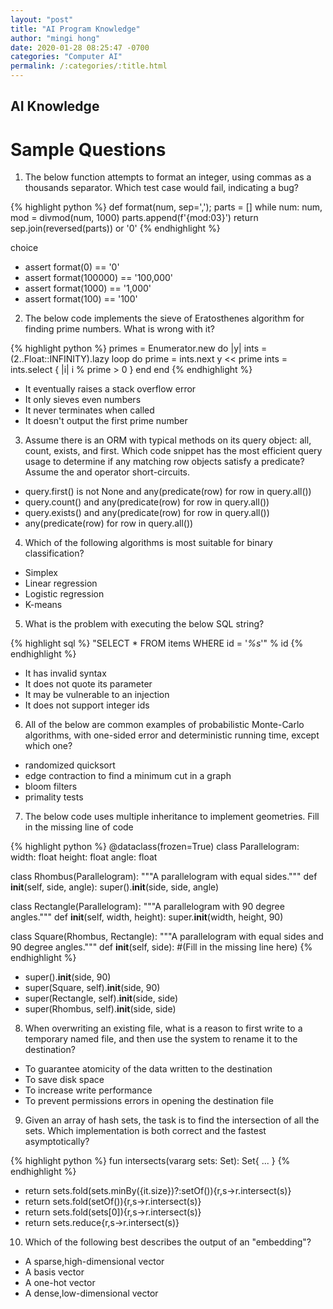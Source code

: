 ```yaml
---
layout: "post"
title: "AI Program Knowledge"
author: "mingi hong"
date: 2020-01-28 08:25:47 -0700
categories: "Computer AI"
permalink: /:categories/:title.html
---
```


## AI Knowledge

# Sample Questions

1. The below function attempts to format an integer, using commas as a thousands separator. Which test case would fail, indicating a bug?

{% highlight python %}
def format(num, sep=',');
    parts = []
    while num:
        num, mod = divmod(num, 1000)
        parts.append(f'{mod:03}')
    return sep.join(reversed(parts)) or '0'
{% endhighlight %}

choice

- assert format(0) == '0'
- assert format(100000) == '100,000'
- assert format(1000) == '1,000'
- assert format(100) == '100'

2. The below code implements the sieve of Eratosthenes algorithm for finding prime numbers. What is wrong with it?

{% highlight python %}
primes = Enumerator.new do |y|
    ints = (2..Float::INFINITY).lazy
    loop do
      prime = ints.next
      y << prime
      ints = ints.select { |i| i % prime > 0 }
    end
end
{% endhighlight %}

- It eventually raises a stack overflow error
- It only sieves even numbers
- It never terminates when called
- It doesn't output the first prime number

3. Assume there is an ORM with typical methods on its query object: all, count, exists, and first. Which code snippet has the most efficient query usage to determine if any matching row objects satisfy a predicate? Assume the and operator short-circuits.

- query.first() is not None and any(predicate(row) for row in query.all())
- query.count() and any(predicate(row) for row in query.all())
- query.exists() and any(predicate(row) for row in query.all())
- any(predicate(row) for row in query.all())

4. Which of the following algorithms is most suitable for binary classification?

- Simplex
- Linear regression
- Logistic regression
- K-means

5. What is the problem with executing the below SQL string?

{% highlight sql %}
"SELECT * FROM items WHERE id = '*%s*'" % id
{% endhighlight %}

- It has invalid syntax
- It does not quote its parameter
- It may be vulnerable to an injection
- It does not support integer ids

6. All of the below are common examples of probabilistic Monte-Carlo algorithms, with one-sided error and deterministic running time, except which one?

- randomized quicksort
- edge contraction to find a minimum cut in a graph
- bloom filters
- primality tests

7. The below code uses multiple inheritance to implement geometries. Fill in the missing line of code

{% highlight python %}
@dataclass(frozen=True)
class Parallelogram:
    width: float
    height: float
    angle: float

class Rhombus(Parallelogram):
    """A parallelogram with equal sides."""
    def __init__(self, side, angle):
        super().__init__(side, side, angle)

class Rectangle(Parallelogram):
    """A parallelogram with 90 degree angles."""
    def __init__(self, width, height):
        super.__init__(width, height, 90)

class Square(Rhombus, Rectangle):
    """A parallelogram with equal sides and 90 degree angles."""
    def __init__(self, side):
        #(Fill in the missing line here)
{% endhighlight %}

- super().__init__(side, 90)
- super(Square, self).__init__(side, 90)
- super(Rectangle, self).__init__(side, side)
- super(Rhombus, self).__init__(side, side)

8. When overwriting an existing file, what is a reason to first write to a temporary named file, and then use the system to rename it to the destination?
- To guarantee atomicity of the data written to the destination
- To save disk space
- To increase write performance
- To prevent permissions errors in opening the destination file

9. Given an array of hash sets, the task is to find the intersection of all the sets. Which implementation is both correct and the fastest asymptotically?

{% highlight python %}
fun <T> intersects(vararg sets: Set<T>): Set<T>{
    ...
}
{% endhighlight %}
- return sets.fold(sets.minBy({it.size})?:setOf()){r,s->r.intersect(s)}
- return sets.fold(setOf()){r,s->r.intersect(s)}
- return sets.fold(sets[0]){r,s->r.intersect(s)}
- return sets.reduce{r,s->r.intersect(s)}

10. Which of the following best describes the output of an "embedding"?
- A sparse,high-dimensional vector
- A basis vector
- A one-hot vector
- A dense,low-dimensional vector

